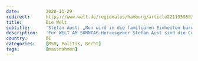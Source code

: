 ```yaml
---
date:          2020-11-29
redirect:      https://www.welt.de/regionales/hamburg/article221195938/Stefan-Aust-Nun-wird-in-die-familiaeren-Einheiten-buergerlicher-Bereiche-eingegriffen.html
title:         Die Welt
subtitle:      'Stefan Aust: „Nun wird in die familiären Einheiten bürgerlicher Bereiche eingegriffen“'
description:   'Für WELT AM SONNTAG-Herausgeber Stefan Aust sind die Corona-Maßnahmen ein Angriff auf das Private, der nach der Pandemie nicht leicht wieder zurückzudrehen sein wird. Drei Aspekte sind für ihn besonders gravierend.'
country:       DE
categories:    [MSM, Politik, Recht]
tags:          [massnahmen]
---
```

